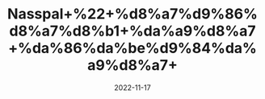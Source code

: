 ---
title: 'Nasspal+%22+%d8%a7%d9%86%d8%a7%d8%b1+%da%a9%d8%a7+%da%86%da%be%d9%84%da%a9%d8%a7+'
date: '2022-11-17' 
metatag: '' 
inventory: '0' 
draft: false 
# meta description 
shortDescripton: 'Anaar+Peel+%22+It+may+helps+treat+some+skin+conditions+and+may+protects+against+hearing+loss.'
description: 'Herbs+%d8%ac%da%91%db%8c+%d8%a8%d9%88%d9%b9%db%8c'
longdescription: ''
tags: ''
brand: ''
subCategory: ''
sellCount: '0'
featured: True
# product Price
price: '150.0'
# Product Short Description
shortDescription: 'Anaar+Peel+%22+It+may+helps+treat+some+skin+conditions+and+may+protects+against+hearing+loss.'
productID: 'CBD3482D-9C24-ED11-9968-005056B3A416'
type: 'products'
category: 'Herbs+%d8%ac%da%91%db%8c+%d8%a8%d9%88%d9%b9%db%8c' 
thumnailproduct: 'https://eraconnect.blob.core.windows.net/product-images/aminsaddiquidawakhana/CBD3482D-9C24-ED11-9968-005056B3A416.webp' 
images:
  - image: 'https://eraconnect.blob.core.windows.net/product-images/aminsaddiquidawakhana/CBD3482D-9C24-ED11-9968-005056B3A416.webp'  
Variants:
---